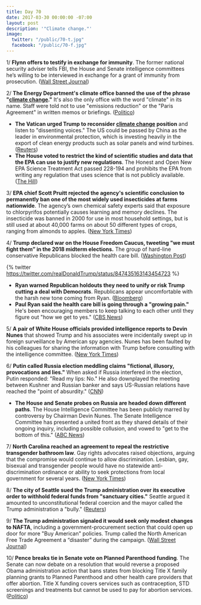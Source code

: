 ```yaml
---
title: Day 70
date: 2017-03-30 00:00:00 -07:00
layout: post
description: '"Climate change."'
image:
  twitter: "/public/70-t.jpg"
  facebook: "/public/70-f.jpg"
---
```


1/ **Flynn offers to testify in exchange for immunity**. The former national security adviser tells FBI, the House and Senate intelligence committees he’s willing to be interviewed in exchange for a grant of immunity from prosecution. ([Wall Street Journal](https://www.wsj.com/articles/mike-flynn-offers-to-testify-in-exchange-for-immunity-1490912959))

2/ **The Energy Department's climate office banned the use of the phrase "<a href="{{ site.baseurl }}/trump-epa/">climate change</a>."** It's also the only office with the word "climate" in its name. Staff were told not to use "emissions reduction" or the "Paris Agreement" in written memos or briefings. ([Politico](https://secure.politico.com/story/2017/03/energy-department-climate-change-phrases-banned-236655))

* **The Vatican urged Trump to reconsider <a href="{{ site.baseurl }}/trump-epa/">climate change</a> position** and listen to "dissenting voices." The US could be passed by China as the leader in environmental protection, which is investing heavily in the export of clean energy products such as solar panels and wind turbines. ([Reuters](http://www.reuters.com/article/us-climatechange-trump-vatican-idUSKBN1711TV))
* **The House voted to restrict the kind of scientific studies and data that the EPA can use to justify new regulations**. The Honest and Open New EPA Science Treatment Act passed 228-194 and prohibits the EPA from writing any regulation that uses science that is not publicly available. ([The Hill](http://thehill.com/policy/energy-environment/326380-house-votes-to-restrict-epas-use-of-science))

3/ **EPA chief Scott Pruitt rejected the agency's scientific conclusion to permanently ban one of the most widely used insecticides at farms nationwide**. The agency’s own chemical safety experts said that exposure to chlorpyrifos potentially causes learning and memory declines. The insecticide was banned in 2000 for use in most household settings, but is still used at about 40,000 farms on about 50 different types of crops, ranging from almonds to apples. ([New York Times](https://www.nytimes.com/2017/03/29/us/politics/epa-insecticide-chlorpyrifos.html))

4/ **Trump declared war on the House Freedom Caucus, tweeting "we must fight them” in the 2018 midterm elections.** The group of hard-line conservative Republicans blocked the health care bill. ([Washington Post](https://www.washingtonpost.com/news/post-politics/wp/2017/03/30/trump-says-we-must-fight-hard-line-conservative-freedom-caucus-in-2018-midterm-elections/))

{% twitter https://twitter.com/realDonaldTrump/status/847435163143454723 %}

* **Ryan warned Republican holdouts they need to unify or risk Trump cutting a deal with Democrats**. Republicans appear uncomfortable with the harsh new tone coming from Ryan. ([Bloomberg](https://www.bloomberg.com/politics/articles/2017-03-30/ryan-wary-of-trump-deal-with-democrats-if-gop-fails-on-obamacare))
* **Paul Ryan said the health care bill is going through a "growing pain."** He's been encouraging members to keep talking to each other until they figure out "how we get to yes." ([CBS News](http://www.cbsnews.com/news/paul-ryan-on-house-intel-chairman-devin-nunes-trump-russia-gop-health-care/))

5/ **A pair of White House officials provided intelligence reports to Devin Nunes** that showed Trump and his associates were incidentally swept up in foreign surveillance by American spy agencies. Nunes has been faulted by his colleagues for sharing the information with Trump before consulting with the intelligence committee. ([New York Times](https://www.nytimes.com/2017/03/30/us/politics/devin-nunes-intelligence-reports.html))

6/ **Putin called Russia election meddling claims "fictional, illusory, provocations and lies."**  When asked if Russia interfered in the election, Putin responded: "Read my lips: No." He also downplayed the meeting between Kushner and Russian banker and says US-Russian relations have reached the "point of absurdity." ([CNN](http://edition.cnn.com/2017/03/30/politics/putin-russia-us-election-denial/index.html))

* **The House and Senate probes on Russia are headed down different paths**. The House Intelligence Committee has been publicly marred by controversy by Chairman Devin Nunes. The Senate Intelligence Committee has presented a united front as they shared details of their ongoing inquiry, including possible collusion, and vowed to "get to the bottom of this." ([ABC News](http://abcnews.go.com/Politics/house-senate-russia-probes-headed-paths/story?id=46454962))

7/ **North Carolina reached an agreement to repeal the restrictive transgender bathroom law**. Gay rights advocates raised objections, arguing that the compromise would continue to allow discrimination. Lesbian, gay, bisexual and transgender people would have no statewide anti-discrimination ordinance or ability to seek protections from local government for several years. ([New York Times](https://www.nytimes.com/2017/03/29/us/north-carolina-lawmakers-reach-deal-to-repeal-so-called-bathroom-bill.html))

8/ **The city of Seattle sued the Trump administration over its executive order to withhold federal funds from "sanctuary cities."** Seattle argued it amounted to unconstitutional federal coercion and the mayor called the Trump administration a "bully." ([Reuters](http://www.reuters.com/article/us-usa-immigration-sanctuary-seattle-idUSKBN17039B))

9/ **The Trump administration signaled it would seek only modest changes to NAFTA**, including a government-procurement section that could open up door for more "Buy American" policies. Trump called the North American Free Trade Agreement a “disaster” during the campaign. ([Wall Street Journal](https://www.wsj.com/articles/trump-administration-signals-it-would-seek-mostly-modest-changes-to-nafta-1490842268))

10/ **Pence breaks tie in Senate vote on Planned Parenthood funding**. The Senate can now debate on a resolution that would reverse a proposed Obama administration action that bans states from blocking Title X family planning grants to Planned Parenthood and other health care providers that offer abortion. Title X funding covers services such as contraception, STD screenings and treatments but cannot be used to pay for abortion services. ([Politico](https://secure.politico.com/story/2017/03/mike-pence-johnny-isakson-planned-parenthood-vote-senate-236702))